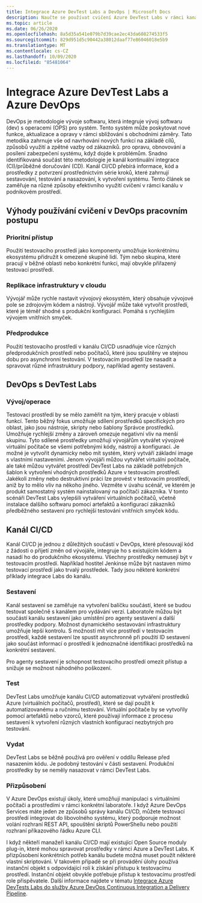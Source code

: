 ```yaml
---
title: Integrace Azure DevTest Labs a DevOps | Microsoft Docs
description: Naučte se používat cvičení Azure DevTest Labs v rámci kanálů průběžné integrace (CI)/průběžného doručování (CD) v podnikovém prostředí.
ms.topic: article
ms.date: 06/26/2020
ms.openlocfilehash: 8a5d35a541e079b7d39cae2ec43da608274533f5
ms.sourcegitcommit: 829d951d5c90442a38012daaf77e86046018e5b9
ms.translationtype: MT
ms.contentlocale: cs-CZ
ms.lasthandoff: 10/09/2020
ms.locfileid: "85481064"
---
```

# <a name="integration-of-azure-devtest-labs-and-azure-devops"></a>Integrace Azure DevTest Labs a Azure DevOps
DevOps je metodologie vývoje softwaru, která integruje vývoj softwaru (dev) s operacemi (OPS) pro systém. Tento systém může poskytovat nové funkce, aktualizace a opravy v rámci sbližování s obchodními záměry. Tato metodika zahrnuje vše od navrhování nových funkcí na základě cílů, způsobů využití a zpětné vazby od zákazníků. pro opravu, obnovování a posílení zabezpečení systému, když dojde k problémům. Snadno identifikovaná součást této metodologie je kanál kontinuální integrace (CI)/průběžné doručování (CD). Kanál CI/CD přebírá informace, kód a prostředky z potvrzení prostřednictvím série kroků, které zahrnují sestavování, testování a nasazování, k vytvoření systému. Tento článek se zaměřuje na různé způsoby efektivního využití cvičení v rámci kanálu v podnikovém prostředí. 

## <a name="benefits-of-using-labs-in-devops-workflow"></a>Výhody používání cvičení v DevOps pracovním postupu 

### <a name="focused-access"></a>Prioritní přístup 
Použití testovacího prostředí jako komponenty umožňuje konkrétnímu ekosystému přidružit k omezené skupině lidí. Tým nebo skupina, které pracují v běžné oblasti nebo konkrétní funkci, mají obvykle přiřazený testovací prostředí.   

### <a name="infrastructure-replication-in-the-cloud"></a>Replikace infrastruktury v cloudu 
Vývojář může rychle nastavit vývojový ekosystém, který obsahuje vývojové pole se zdrojovým kódem a nástroji. Vývojář může také vytvořit prostředí, které je téměř shodné s produkční konfigurací. Pomáhá s rychlejším vývojem vnitřních smyček. 

### <a name="pre-production"></a>Předprodukce 
Použití testovacího prostředí v kanálu CI/CD usnadňuje více různých předprodukčních prostředí nebo počítačů, které jsou spuštěny ve stejnou dobu pro asynchronní testování. V testovacím prostředí lze nasadit a spravovat různé infrastruktury podpory, například agenty sestavení. 

## <a name="devops-with-devtest-labs"></a>DevOps s DevTest Labs 

### <a name="development--operation"></a>Vývoj/operace 
Testovací prostředí by se mělo zaměřit na tým, který pracuje v oblasti funkcí. Tento běžný fokus umožňuje sdílení prostředků specifických pro oblast, jako jsou nástroje, skripty nebo šablony Správce prostředků. Umožňuje rychlejší změny a zároveň omezuje negativní vliv na menší skupinu. Tyto sdílené prostředky umožňují vývojářům vytvářet vývojové virtuální počítače se všemi potřebnými kódy, nástroji a konfigurací. Je možné je vytvořit dynamicky nebo mít systém, který vytváří základní image s vlastními nastaveními. Jenom vývojáři můžou vytvářet virtuální počítače, ale také můžou vytvářet prostředí DevTest Labs na základě potřebných šablon k vytvoření vhodných prostředků Azure v testovacím prostředí. Jakékoli změny nebo destruktivní práci lze provést v testovacím prostředí, aniž by to mělo vliv na někoho jiného. Vezměte v úvahu scénář, ve kterém je produkt samostatný systém nainstalovaný na počítači zákazníka. V tomto scénáři DevTest Labs vylepšili vytváření virtuálních počítačů, včetně instalace dalšího softwaru pomocí artefaktů a konfigurací zákazníků předběžného sestavení pro rychlejší testování vnitřních smyček kódu. 
  
## <a name="cicd-pipeline"></a>Kanál CI/CD 
Kanál CI/CD je jednou z důležitých součástí v DevOps, které přesouvají kód z žádosti o přijetí změn od vývojáře, integruje ho s existujícím kódem a nasadí ho do produkčního ekosystému. Všechny prostředky nemusejí být v testovacím prostředí. Například hostitel Jenkinse může být nastaven mimo testovací prostředí jako trvalý prostředek. Tady jsou některé konkrétní příklady integrace Labs do kanálu. 

### <a name="build"></a>Sestavení 
Kanál sestavení se zaměřuje na vytvoření balíčku součástí, které se budou testovat společně s kanálem pro vydávání verzí. Laboratoře můžou být součástí kanálu sestavení jako umístění pro agenty sestavení a další prostředky podpory. Možnost dynamického sestavování infrastruktury umožňuje lepší kontrolu. S možností mít více prostředí v testovacím prostředí, každé sestavení lze spustit asynchronně při použití ID sestavení jako součást informací o prostředí k jednoznačné identifikaci prostředků na konkrétní sestavení.   

Pro agenty sestavení je schopnost testovacího prostředí omezit přístup a snižuje se možnost náhodného poškození.  

### <a name="test"></a>Test 
DevTest Labs umožňuje kanálu CI/CD automatizovat vytváření prostředků Azure (virtuálních počítačů, prostředí), které se dají použít k automatizovanému a ručnímu testování. Virtuální počítače by se vytvořily pomocí artefaktů nebo vzorců, které používají informace z procesu sestavení k vytvoření různých vlastních konfigurací nezbytných pro testování.   

### <a name="release"></a>Vydat 
DevTest Labs se běžně používá pro ověření v oddílu Release před nasazením kódu. Je podobný testování v části sestavení. Produkční prostředky by se neměly nasazovat v rámci DevTest Labs. 

### <a name="customization"></a>Přizpůsobení 
V Azure DevOps existují úkoly, které umožňují manipulaci s virtuálními počítači a prostředími v rámci konkrétní laboratoře. I když Azure DevOps Services máte jeden ze způsobů správy kanálu CI/CD, můžete testovací prostředí integrovat do libovolného systému, který podporuje možnost volání rozhraní REST API, spouštění skriptů PowerShellu nebo použití rozhraní příkazového řádku Azure CLI. 

I když někteří manažeři kanálu CI/CD mají existující Open Source moduly plug-in, které mohou spravovat prostředky v rámci Azure a DevTest Labs. K přizpůsobení konkrétních potřeb kanálu budete možná muset použít některé vlastní skriptování.  V takovém případě se při provádění úlohy používá instanční objekt s odpovídající rolí k získání přístupu k testovacímu prostředí. Instanční objekt obvykle potřebuje přístup k testovacímu prostředí role přispěvatele. Další informace najdete v tématu [Integrace Azure DevTests Labs do služby Azure DevOps Continuous Integration a Delivery Pipeline](devtest-lab-integrate-ci-cd.md). 
 